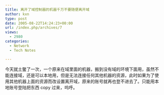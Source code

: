 ```yaml
---
title: 离开了域控制器的机器千万不要随便离开域
author: kxn
type: post
date: 2005-08-22T14:24:23+00:00
url: /index.php/archives/7
views:
  - 2980
categories:
  - Network
  - Tech Notes

---
```

今天就土鳖了一次，一个原来在域里面的机器，搬到没有域的环境下面用，虽然不能连接域，还是可以本地用，但是无法连接任何其他机器的资源，此时如果为了使用其他机器上面的资源而改设置离开域，原来的账号就再也登不进去了。只能用本地账号登陆把东西 copy 过来，呜呼。